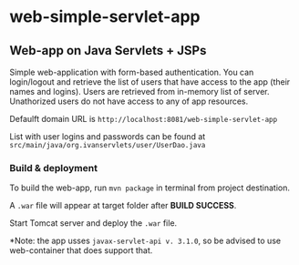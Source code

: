 # web-simple-servlet-app
## Web-app on Java Servlets + JSPs

Simple web-application with form-based authentication. You can login/logout and retrieve the list of users that have access to the app (their names and logins).
Users are retrieved from in-memory list of server. Unathorized users do not have access to any of app resources.

Defaulft domain URL is ```http://localhost:8081/web-simple-servlet-app```

List with user logins and passwords can be found at ```src/main/java/org.ivanservlets/user/UserDao.java```

### Build & deployment
To build the web-app, run ```mvn package``` in terminal from project destination.

A ```.war``` file will appear at target folder after **BUILD SUCCESS**.

Start Tomcat server and deploy the ```.war``` file.

*Note: the app usses ```javax-servlet-api v. 3.1.0```, so be advised to use web-container that does support that.
